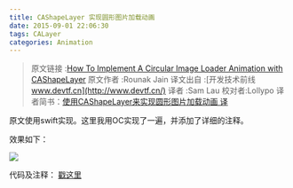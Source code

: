 ```yaml
---
title: CAShapeLayer 实现圆形图片加载动画
date: 2015-09-01 22:06:30
tags: CALayer
categories: Animation
---
```


<meta name="referrer" content="no-referrer" />

> 原文链接 :[How To Implement A Circular Image Loader Animation with CAShapeLayer](https://www.raywenderlich.com/94302/implement-circular-image-loader-animation-cashapelayer)
> 原文作者 :Rounak Jain
> 译文出自 :[开发技术前线 www.devtf.cn](http://www.devtf.cn/)
> 译者 :Sam Lau
> 校对者:Lollypo
> 译者简书：[使用CAShapeLayer来实现圆形图片加载动画 译](http://www.jianshu.com/p/16ef46c14515)

原文使用swift实现。这里我用OC实现了一遍，并添加了详细的注释。

效果如下：

![](http://upload-images.jianshu.io/upload_images/332029-ca6768881f0529a5.gif?imageMogr2/auto-orient/strip)

代码及注释：
[戳这里](https://github.com/yehot/CircularImageLoder)
